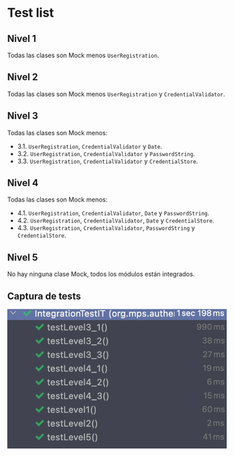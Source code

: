 # Test list

## Nivel 1
Todas las clases son Mock menos ```UserRegistration```.

## Nivel 2
Todas las clases son Mock menos ```UserRegistration``` y ```CredentialValidator```.

## Nivel 3
Todas las clases son Mock menos:
- 3.1. ```UserRegistration```, ```CredentialValidator``` y ```Date```.
- 3.2. ```UserRegistration```, ```CredentialValidator``` y ```PasswordString```.
- 3.3. ```UserRegistration```, ```CredentialValidator``` y ```CredentialStore```.
## Nivel 4
Todas las clases son Mock menos:
- 4.1. ```UserRegistration```, ```CredentialValidator```, ```Date``` y ```PasswordString```.
- 4.2. ```UserRegistration```, ```CredentialValidator```, ```Date``` y ```CredentialStore```.
- 4.3. ```UserRegistration```, ```CredentialValidator```, ```PasswordString``` y ```CredentialStore```.

## Nivel 5
No hay ninguna clase Mock, todos los módulos están integrados.

## Captura de tests

![](Screenshot%20at%20May%2024%2013-05-06.png)